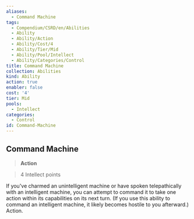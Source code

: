 ```yaml
---
aliases:
  - Command Machine
tags:
  - Compendium/CSRD/en/Abilities
  - Ability
  - Ability/Action
  - Ability/Cost/4
  - Ability/Tier/Mid
  - Ability/Pool/Intellect
  - Ability/Categories/Control
title: Command Machine
collection: Abilities
kind: Ability
action: true
enabler: false
cost: '4'
tier: Mid
pools:
  - Intellect
categories:
  - Control
id: Command-Machine
---
```

## Command Machine    
>**Action**    
>4 Intellect points  
    
If you've charmed an unintelligent machine or have spoken telepathically with an intelligent machine, you can attempt to command it to take one action within its capabilities on its next turn. (If you use this ability to command an intelligent machine, it likely becomes hostile to you afterward.) Action.
